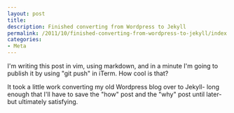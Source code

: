 ```yaml
---
layout: post
title: 
description: Finished converting from Wordpress to Jekyll
permalink: /2011/10/finished-converting-from-wordpress-to-jekyll/index.html
categories:
- Meta
---
```


I'm writing this post in vim, using markdown, and in a minute I'm going to
publish it by using "git push" in iTerm. How cool is that?

It took a little work converting my old Wordpress blog over to Jekyll- long
enough that I'll have to save the "how" post and the "why" post until later-
but ultimately satisfying.
